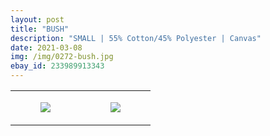 ```yaml
---
layout: post
title: "BUSH"
description: "SMALL | 55% Cotton/45% Polyester | Canvas"
date: 2021-03-08
img: /img/0272-bush.jpg
ebay_id: 233989913343
---
```




<table style="width:100%;"><tr><td style="vertical-align:top;">
      <figure class="tmblr-full" data-orig-height="2048" data-orig-width="1365" data-orig-src="https://concertshirts.netlify.app/shirts/0272/0272-01.jpg"><img src="https://64.media.tumblr.com/bc0dc45a411b66675a0b086598c65768/e46065e6db8bed0a-ba/s540x810/0b60863c63fbfaf76588d5b99ed9e2b8ee6877db.jpg" data-orig-height="2048" data-orig-width="1365" data-orig-src="https://concertshirts.netlify.app/shirts/0272/0272-01.jpg"/></figure></td>
    <td style="vertical-align:top;">
      <figure class="tmblr-full" data-orig-height="2048" data-orig-width="1365" data-orig-src="https://concertshirts.netlify.app/shirts/0272/0272-02.jpg"><img src="https://64.media.tumblr.com/2a37cc40bb2ebfd0ea63befce66985e2/e46065e6db8bed0a-54/s540x810/26cb17c01af26a3947cbe2f69fe1d026b8f155d7.jpg" data-orig-height="2048" data-orig-width="1365" data-orig-src="https://concertshirts.netlify.app/shirts/0272/0272-02.jpg"/></figure></td>
  </tr></table>
